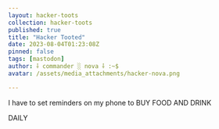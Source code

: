 ```yaml
---
layout: hacker-toots
collection: hacker-toots
published: true
title: "Hacker Tooted"
date: 2023-08-04T01:23:08Z
pinned: false
tags: [mastodon]
author: ⸸ commander ░ nova ⸸ :~$
avatar: /assets/media_attachments/hacker-nova.png

---
```


<p>I have to set reminders on my phone to BUY FOOD AND DRINK</p><p>DAILY</p>


